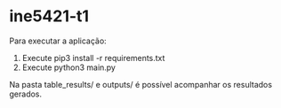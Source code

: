 # ine5421-t1

Para executar a aplicação:
1) Execute pip3 install -r requirements.txt
2) Execute python3 main.py

Na pasta table_results/ e outputs/ é possível acompanhar os resultados gerados. 
